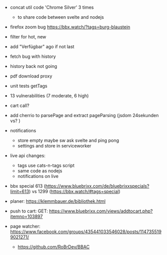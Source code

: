 * concat util code 'Chrome Silver' 3 times
  * to share code between svelte and nodejs
* firefox zoom bug https://bbx.watch/?tags=burg-blaustein
* filter for hot, new
* add "Verfügbar" ago if not last
* fetch bug with history
* history back not going
* pdf download proxy
* unit tests getTags
* 13 vulnerabilities (7 moderate, 6 high)
* cart call?
* add cherrio to parsePage and extract pageParsing (jsdom 24sekunden vs? )
* notifications
  * store empty maybe sw ask svelte and ping pong
  * settings and store in serviceworker
* live api changes:
  * tags use cats-n-tags script
  * same code as nodejs
  * notifications on live
* bbx special 613 (https://www.bluebrixx.com/de/bluebrixxspecials?limit=613) vs 1299 (https://bbx.watch/#tags=special)

* planer: https://klemmbauer.de/bibliothek.html
* push to cart: GET: https://www.bluebrixx.com/views/addtocart.php?itemno=103897
* page watcher: https://www.facebook.com/groups/435441033546028/posts/1147355199021271/
  * https://github.com/RoBrDev/BBAC
